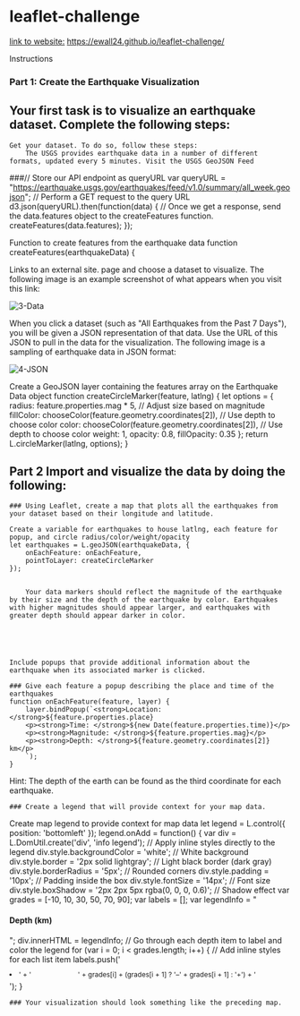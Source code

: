 # leaflet-challenge      

<u>link to website:</u> 
https://ewall24.github.io/leaflet-challenge/

Instructions

### Part 1: Create the Earthquake Visualization 

## Your first task is to visualize an earthquake dataset. Complete the following steps:

    Get your dataset. To do so, follow these steps:
        The USGS provides earthquake data in a number of different formats, updated every 5 minutes. Visit the USGS GeoJSON Feed 
###// Store our API endpoint as queryURL
var queryURL = "https://earthquake.usgs.gov/earthquakes/feed/v1.0/summary/all_week.geojson";
// Perform a GET request to the query URL
d3.json(queryURL).then(function(data) {
    // Once we get a response, send the data.features object to the createFeatures function.
    createFeatures(data.features);
});

Function to create features from the earthquake data
function createFeatures(earthquakeData) {



Links to an external site. page and choose a dataset to visualize. The following image is an example screenshot of what appears when you visit this link:

![3-Data](https://github.com/user-attachments/assets/026672da-1c2e-4aa1-a806-58569c3f2cd5) 




When you click a dataset (such as "All Earthquakes from the Past 7 Days"), you will be given a JSON representation of that data. Use the URL of this JSON to pull in the data for the visualization. The following image is a sampling of earthquake data in JSON format: 

![4-JSON](https://github.com/user-attachments/assets/ed76d417-5578-481b-b520-2e05b1c7b533)

Create a GeoJSON layer containing the features array on the Earthquake Data object
    function createCircleMarker(feature, latlng) {
        let options = {
            radius: feature.properties.mag * 5, // Adjust size based on magnitude
            fillColor: chooseColor(feature.geometry.coordinates[2]), // Use depth to choose color
            color: chooseColor(feature.geometry.coordinates[2]), // Use depth to choose color
            weight: 1,
            opacity: 0.8,
            fillOpacity: 0.35
        };
        return L.circleMarker(latlng, options);
    }

## Part 2 Import and visualize the data by doing the following:

    ### Using Leaflet, create a map that plots all the earthquakes from your dataset based on their longitude and latitude.

    Create a variable for earthquakes to house latlng, each feature for popup, and circle radius/color/weight/opacity
    let earthquakes = L.geoJSON(earthquakeData, {
        onEachFeature: onEachFeature,
        pointToLayer: createCircleMarker
    });


        Your data markers should reflect the magnitude of the earthquake by their size and the depth of the earthquake by color. Earthquakes with higher magnitudes should appear larger, and earthquakes with greater depth should appear darker in color.




        
    Include popups that provide additional information about the earthquake when its associated marker is clicked.

    ### Give each feature a popup describing the place and time of the earthquakes
    function onEachFeature(feature, layer) {
        layer.bindPopup(`<strong>Location: </strong>${feature.properties.place}
        <p><strong>Time: </strong>${new Date(feature.properties.time)}</p>
        <p><strong>Magnitude: </strong>${feature.properties.mag}</p>
        <p><strong>Depth: </strong>${feature.geometry.coordinates[2]} km</p>
        `);
    } 



Hint: The depth of the earth can be found as the third coordinate for each earthquake.
   
    
    ### Create a legend that will provide context for your map data.

Create map legend to provide context for map data
let legend = L.control({ position: 'bottomleft' });
legend.onAdd = function() {
    var div = L.DomUtil.create('div', 'info legend');
    // Apply inline styles directly to the legend
    div.style.backgroundColor = 'white'; // White background
    div.style.border = '2px solid lightgray'; // Light black border (dark gray)
    div.style.borderRadius = '5px'; // Rounded corners
    div.style.padding = '10px'; // Padding inside the box
    div.style.fontSize = '14px'; // Font size
    div.style.boxShadow = '2px 2px 5px rgba(0, 0, 0, 0.6)'; // Shadow effect
    var grades = [-10, 10, 30, 50, 70, 90];
    var labels = [];
    var legendInfo = "<h4>Depth (km)</h4>";
    div.innerHTML = legendInfo;
    // Go through each depth item to label and color the legend
    for (var i = 0; i < grades.length; i++) {
        // Add inline styles for each list item
        labels.push('<li style="margin: 0; padding: 5px 0; font-size: 12px;">' +
                    '<span style="display: inline-block; width: 80px; height: 18px; background-color:' +
                    chooseColor(grades[i] + 1) + '; border-radius: 4px;"></span> ' +
                    grades[i] + (grades[i + 1] ? '&ndash;' + grades[i + 1] : '+') + '</li>');
    }



    ### Your visualization should look something like the preceding map.








